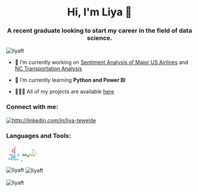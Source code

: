 <h1 align="center">Hi, I'm Liya 👋</h1>
<h3 align="center">A recent graduate looking to start my career in the field of data science.</h3>

<p align="left"> <img src="https://komarev.com/ghpvc/?username=liyaft&label=Profile%20views&color=0e75b6&style=flat" alt="liyaft" /> </p>

- 🔭 I’m currently working on [Sentiment Analysis of Major US Airlines](https://github.com/Liyaft/airline-sentiment-analysis) and [NC Transportation Analysis](https://github.com/Liyaft/nc-transportation-analysis)

- 🌱 I’m currently learning **Python and Power BI**

- 👩🏾‍💻 All of my projects are available [here](https://github.com/Liyaft?tab=repositories)

<h3 align="left">Connect with me:</h3>
<p align="left">
<a href="https://linkedin.com/in/http://linkedin.com/in/liya-tewelde" target="blank"><img align="center" src="https://raw.githubusercontent.com/rahuldkjain/github-profile-readme-generator/master/src/images/icons/Social/linked-in-alt.svg" alt="http://linkedin.com/in/liya-tewelde" height="30" width="40" /></a>
</p>

<h3 align="left">Languages and Tools:</h3>
<p align="left"> <a href="https://www.java.com" target="_blank" rel="noreferrer"> <img src="https://raw.githubusercontent.com/devicons/devicon/master/icons/java/java-original.svg" alt="java" width="40" height="40"/> </a> <a href="https://www.mysql.com/" target="_blank" rel="noreferrer"> <img src="https://raw.githubusercontent.com/devicons/devicon/master/icons/mysql/mysql-original-wordmark.svg" alt="mysql" width="40" height="40"/> </a> </p>

<p><img align="left" src="https://github-readme-stats.vercel.app/api/top-langs?username=liyaft&show_icons=true&locale=en&layout=compact" alt="liyaft" /></p>

<p>&nbsp;<img align="center" src="https://github-readme-stats.vercel.app/api?username=liyaft&show_icons=true&locale=en" alt="liyaft" /></p>

<p><img align="center" src="https://github-readme-streak-stats.herokuapp.com/?user=liyaft&" alt="liyaft" /></p>
